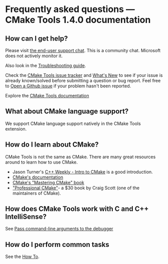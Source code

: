 # Frequently asked questions — CMake Tools 1.4.0 documentation

## How can I get help?

Please visit [the end-user support chat](https://gitter.im/vscode-cmake-tools/support). This is a community chat. Microsoft does not actively monitor it.

Also look in the [Troubleshooting guide](troubleshoot.md).

Check the [CMake Tools issue tracker](https://github.com/vector-of-bool/vscode-cmake-tools/issues) and [What's New](https://github.com/microsoft/vscode-cmake-tools/blob/main/CHANGELOG.md) to see if your issue is already known/solved before submitting a question or bug report. Feel free to [Open a Github issue](https://github.com/microsoft/vscode-cmake-tools/issues) if your problem hasn't been reported.

Explore the [CMake Tools documentation](README.md)

## What about CMake language support?

We support CMake language support natively in the CMake Tools extension.

## How do I learn about CMake?

CMake Tools is not the same as CMake. There are many great resources around to learn how to use CMake.

- Jason Turner's [C++ Weekly - Intro to CMake](https://www.youtube.com/watch?v=HPMvU64RUTY) is a good introduction.
- [CMake's documentation](https://cmake.org/cmake/help/latest/)
- [CMake's "Mastering CMake" book](https://cmake.org/cmake/help/book/mastering-cmake/)
- ["Professional CMake"](https://crascit.com/professional-cmake/)- a $30 book by Craig Scott (one of the maintainers of CMake).

## How does CMake Tools work with C and C++ IntelliSense?

See [Pass command-line arguments to the debugger](how-to.md#pass-command-line-arguments-to-the-debugger)

## How do I perform common tasks

See the [How To](how-to.md).
